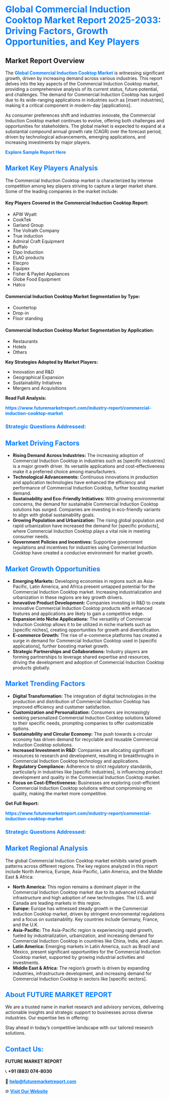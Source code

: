<h1 style="color: #007BFF;">Global Commercial Induction Cooktop Market Report 2025-2033: Driving Factors, Growth Opportunities, and Key Players</h1>

<section id="overview">
<h2>Market Report Overview</h2>
<p>The <a href="https://www.futuremarketreport.com/industry-report/commercial-induction-cooktop-market" style="color: #007BFF; text-decoration: none;"><strong>Global Commercial Induction Cooktop Market</strong></a> is witnessing significant growth, driven by increasing demand across various industries. This report delves into the key aspects of the Commercial Induction Cooktop market, providing a comprehensive analysis of its current status, future potential, and challenges. The demand for Commercial Induction Cooktop has surged due to its wide-ranging applications in industries such as [insert industries], making it a critical component in modern-day [applications].</p>
<p>As consumer preferences shift and industries innovate, the Commercial Induction Cooktop market continues to evolve, offering both challenges and opportunities for stakeholders. The global market is expected to expand at a substantial compound annual growth rate (CAGR) over the forecast period, driven by technological advancements, emerging applications, and increasing investments by major players.</p>
</section>

<section id="overview">
<p><a href="https://www.futuremarketreport.com/request-sample/reportId=42647" style="color: #007BFF; text-decoration: none;"><strong>Explore Sample Report Here</strong></a></p>
</section>

<section id="key-players">
<h2 style="color: #007BFF;">Market Key Players Analysis</h2>
<p>The Commercial Induction Cooktop market is characterized by intense competition among key players striving to capture a larger market share. Some of the leading companies in the market include:</p>
<h4>Key Players Covered in the Commercial Induction Cooktop Report:</h4>
<ul><li>APW Wyatt</li><li>CookTek</li><li>Garland Group</li><li>The Vollrath Company</li><li>True induction</li><li>Admiral Craft Equipment</li><li>Buffalo</li><li>Dipo Induction</li><li>ELAG products</li><li>Elecpro</li><li>Equipex</li><li>Fisher &amp; Paykel Appliances</li><li>Globe Food Equipment</li><li>Hatco</li></ul>
<h4>Commercial Induction Cooktop Market Segmentation by Type:</h4>
<ul><li>Countertop</li><li>Drop-in</li><li>Floor standing</li></ul>

<h4>Commercial Induction Cooktop Market Segmentation by Application:</h4>
<ul><li>Restaurants</li><li>Hotels</li><li>Others</li></ul>
<p><strong>Key Strategies Adopted by Market Players:</strong></p>
<ul>
<li>Innovation and R&D</li>
<li>Geographical Expansion</li>
<li>Sustainability Initiatives</li>
<li>Mergers and Acquisitions</li>
</ul>
</section>

<section>
<p><strong>Read Full Analysis: </strong></p><a href="https://www.futuremarketreport.com/industry-report/commercial-induction-cooktop-market" style="color: #007BFF; text-decoration: none;"><strong>https://www.futuremarketreport.com/industry-report/commercial-induction-cooktop-market</strong></a>
<h3 style="color: #007BFF;">Strategic Questions Addressed:</h3>
</section>

<section id="driving-factors">
<h2 style="color: #007BFF;">Market Driving Factors</h2>
<ul>
<li><strong>Rising Demand Across Industries:</strong> The increasing adoption of Commercial Induction Cooktop in industries such as [specific industries] is a major growth driver. Its versatile applications and cost-effectiveness make it a preferred choice among manufacturers.</li>
<li><strong>Technological Advancements:</strong> Continuous innovations in production and application technologies have enhanced the efficiency and performance of Commercial Induction Cooktop, further boosting market demand.</li>
<li><strong>Sustainability and Eco-Friendly Initiatives:</strong> With growing environmental concerns, the demand for sustainable Commercial Induction Cooktop solutions has surged. Companies are investing in eco-friendly variants to align with global sustainability goals.</li>
<li><strong>Growing Population and Urbanization:</strong> The rising global population and rapid urbanization have increased the demand for [specific products], where Commercial Induction Cooktop plays a vital role in meeting consumer needs.</li>
<li><strong>Government Policies and Incentives:</strong> Supportive government regulations and incentives for industries using Commercial Induction Cooktop have created a conducive environment for market growth.</li>
</ul>
</section>

<section id="growth-opportunities">
<h2 style="color: #007BFF;">Market Growth Opportunities</h2>
<ul>
<li><strong>Emerging Markets:</strong> Developing economies in regions such as Asia-Pacific, Latin America, and Africa present untapped potential for the Commercial Induction Cooktop market. Increasing industrialization and urbanization in these regions are key growth drivers.</li>
<li><strong>Innovative Product Development:</strong> Companies investing in R&D to create innovative Commercial Induction Cooktop products with enhanced features and applications are likely to gain a competitive edge.</li>
<li><strong>Expansion into Niche Applications:</strong> The versatility of Commercial Induction Cooktop allows it to be utilized in niche markets such as [specific niches], creating opportunities for growth and diversification.</li>
<li><strong>E-commerce Growth:</strong> The rise of e-commerce platforms has created a surge in demand for Commercial Induction Cooktop used in [specific applications], further boosting market growth.</li>
<li><strong>Strategic Partnerships and Collaborations:</strong> Industry players are forming partnerships to leverage shared expertise and resources, driving the development and adoption of Commercial Induction Cooktop products globally.</li>
</ul>
</section>

<section id="trending-factors">
<h2 style="color: #007BFF;">Market Trending Factors</h2>
<ul>
<li><strong>Digital Transformation:</strong> The integration of digital technologies in the production and distribution of Commercial Induction Cooktop has improved efficiency and customer satisfaction.</li>
<li><strong>Customization and Personalization:</strong> Consumers are increasingly seeking personalized Commercial Induction Cooktop solutions tailored to their specific needs, prompting companies to offer customizable options.</li>
<li><strong>Sustainability and Circular Economy:</strong> The push towards a circular economy has driven demand for recyclable and reusable Commercial Induction Cooktop solutions.</li>
<li><strong>Increased Investment in R&D:</strong> Companies are allocating significant resources to research and development, resulting in breakthroughs in Commercial Induction Cooktop technology and applications.</li>
<li><strong>Regulatory Compliance:</strong> Adherence to strict regulatory standards, particularly in industries like [specific industries], is influencing product development and quality in the Commercial Induction Cooktop market.</li>
<li><strong>Focus on Cost-Effectiveness:</strong> Businesses are exploring cost-efficient Commercial Induction Cooktop solutions without compromising on quality, making the market more competitive.</li>
</ul>
</section>

<section>
<p><strong>Get Full Report: </strong></p><a href="https://www.futuremarketreport.com/industry-report/commercial-induction-cooktop-market" style="color: #007BFF; text-decoration: none;"><strong>https://www.futuremarketreport.com/industry-report/commercial-induction-cooktop-market</strong></a>
<h3 style="color: #007BFF;">Strategic Questions Addressed:</h3>
</section>


<section id="regional-analysis">
<h2 style="color: #007BFF;">Market Regional Analysis</h2>
<p>The global Commercial Induction Cooktop market exhibits varied growth patterns across different regions. The key regions analyzed in this report include North America, Europe, Asia-Pacific, Latin America, and the Middle East & Africa:</p>
<ul>
<li><strong>North America:</strong> This region remains a dominant player in the Commercial Induction Cooktop market due to its advanced industrial infrastructure and high adoption of new technologies. The U.S. and Canada are leading markets in this region.</li>
<li><strong>Europe:</strong> Europe has witnessed steady growth in the Commercial Induction Cooktop market, driven by stringent environmental regulations and a focus on sustainability. Key countries include Germany, France, and the U.K.</li>
<li><strong>Asia-Pacific:</strong> The Asia-Pacific region is experiencing rapid growth, fueled by industrialization, urbanization, and increasing demand for Commercial Induction Cooktop in countries like China, India, and Japan.</li>
<li><strong>Latin America:</strong> Emerging markets in Latin America, such as Brazil and Mexico, present significant opportunities for the Commercial Induction Cooktop market, supported by growing industrial activities and investments.</li>
<li><strong>Middle East & Africa:</strong> The region’s growth is driven by expanding industries, infrastructure development, and increasing demand for Commercial Induction Cooktop in sectors like [specific sectors].</li>
</ul>
</section>

<footer>
<h2 style="color: #007BFF;">About FUTURE MARKET REPORT</h2>
<p>We are a trusted name in market research and advisory services, delivering actionable insights and strategic support to businesses across diverse industries. Our expertise lies in offering:</p>

<p>Stay ahead in today’s competitive landscape with our tailored research solutions.</p>

<h2 style="color: #007BFF;">Contact Us:</h2>
<p><strong>FUTURE MARKET REPORT</strong></p>
<p>📞 <strong>+91 (883) 074-8030</strong></p>
<p>📧 <strong><a href="mailto:help@futuremarketreport.com" style="color: #007BFF;">help@futuremarketreport.com</a></strong></p>
<p>🌐 <strong><a href="https://www.futuremarketreport.com/" style="color: #007BFF;">Visit Our Website</a></strong></p>
</footer>